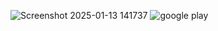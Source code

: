 ![Screenshot 2025-01-13 141737](https://github.com/user-attachments/assets/572332ef-df3c-43af-a155-6ac6e9f0c7c0)
![google play](https://github.com/user-attachments/assets/ce11ad98-2028-451e-a2be-216dce111265)
